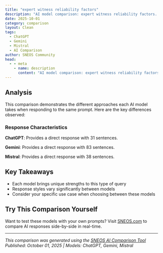 ```yaml
---
title: "expert witness reliability factors"
description: "AI model comparison: expert witness reliability factors..."
date: 2025-10-01
category: comparison
layout: Clean
tags:
  - ChatGPT
  - Gemini
  - Mistral
  - AI Comparison
author: SNEOS Community
head:
  - - meta
    - name: description
      content: "AI model comparison: expert witness reliability factors..."
---
```


<ChatComparison
  title="expert witness reliability factors"
  prompt="expert witness reliability factors"
  :responses='{"ChatGPT": "When evaluating the reliability of an expert witness, several key factors are considered to ensure their testimony is credible and dependable. These factors typically include:\n\n1. **Qualifications and Credentials** \n - Education, degrees, certifications, and specialized training in the relevant field. \n - Professional licenses or memberships in recognized professional organizations.\n\n2. **Experience** \n - Practical experience related to the subject matter of the case. \n - Prior work that demonstrates expertise, such as research, publications, or previous expert testimony.\n\n3. **Methodology** \n - Use of reliable, accepted, and scientifically valid methods or techniques. \n - Whether the methods have been peer-reviewed or widely accepted in the field. \n - Transparency of the procedures and ability to replicate results.\n\n4. **Relevance** \n - The expert\u2019s knowledge must be directly relevant to the issues in the case. \n - The testimony should assist the trier of fact in understanding evidence or determining a fact in issue.\n\n5. **Objectivity and Impartiality** \n - Ability to provide unbiased opinions without undue influence by the retaining party. \n - Disclosure of any potential conflicts of interest.\n\n6. **Consistency** \n - Consistency of the expert\u2019s testimony with established facts or other expert opinions. \n - Whether the expert\u2019s conclusions are logically derived from the data presented.\n\n7. **Communication Skills** \n - Ability to clearly and effectively communicate complex concepts to a lay audience, such as a judge or jury.\n\n8. **Prior Testimony History** \n - Track record in previous cases, including whether the expert\u2019s testimony has been accepted or rejected by courts. \n - Whether the expert has been discredited or questioned in prior proceedings.\n\n9. **Adherence to Ethical Standards** \n - Commitment to professional ethics and standards of conduct.\n\nLegal standards such as the **Daubert** standard (in U.S. federal courts) highlight these factors specifically when judging the admissibility of expert testimony.\n\n**Summary:** Expert witness reliability is evaluated based on qualifications, experience, valid methodology, relevance, objectivity, consistency, communication skills, history in prior cases, and adherence to ethical standards.", "Gemini": "When evaluating the reliability of an expert witness, several factors are considered. These factors help determine whether the expert\u0027s testimony is credible, scientifically sound, and likely to assist the judge or jury in understanding complex issues. Here\u0027s a breakdown of the key factors:\n\n**1. Qualifications and Credentials:**\n\n* **Education and Training:** What degrees, certifications, and specific training does the expert possess in their field? Are these relevant to the subject matter of their testimony? A higher level of relevant education generally indicates greater reliability.\n* **Experience:** How much practical experience does the expert have in the specific area of expertise? Has the expert applied their knowledge in real-world situations? The more relevant experience, the better.\n* **Licensing and Board Certifications:** Is the expert licensed or board-certified in their field? This demonstrates that they have met certain standards of competence.\n* **Professional Affiliations:** Membership in relevant professional organizations can indicate a commitment to the field and adherence to professional standards. Note if the organizations are reputable and have rigorous membership requirements.\n* **Publications and Presentations:** Has the expert published articles in peer-reviewed journals or presented at professional conferences? This indicates that their work has been vetted by other experts in the field. The quality and impact of the publications are important.\n* **Awards and Recognition:** Has the expert received any awards or recognition for their work in their field?\n* **Teaching Positions:** Teaching experience can demonstrate a deep understanding of the subject matter and the ability to communicate complex information effectively.\n\n**2. Methodology and Scientific Basis:** (Especially important in scientific and technical fields)\n\n* **Daubert Standard (US Federal Courts and many state courts):** This standard, established in the *Daubert v. Merrell Dow Pharmaceuticals* case, requires the court to assess:\n * **Testability (Falsifiability):** Can the expert\u0027s theory or technique be tested or has it been tested? Has it been subjected to empirical testing?\n * **Peer Review and Publication:** Has the theory or technique been subjected to peer review and publication? This allows for scrutiny by other experts in the field.\n * **Known or Potential Rate of Error:** What is the known or potential rate of error of the technique, and are there standards controlling the technique\u0027s operation? (This is more applicable to specific tests or procedures).\n * **General Acceptance:** Is the theory or technique generally accepted within the relevant scientific community? While not a strict requirement, general acceptance is a strong indicator of reliability.\n* **Reliability and Validity:** Does the expert\u0027s methodology consistently produce accurate and reliable results? Is the methodology valid, meaning does it measure what it\u0027s supposed to measure?\n* **Data and Evidence:** Is the expert\u0027s opinion based on sufficient facts and data? Is the data reliable and accurate? Is the data relevant to the case?\n* **Differential Diagnosis (Medical Cases):** In medical cases, if the expert is offering a differential diagnosis, has the expert properly considered and ruled out other possible causes?\n* **Use of Accepted Standards and Practices:** Does the expert\u0027s methodology align with accepted standards and practices in their field?\n* **Independence and Objectivity:** Was the research conducted independently of litigation or any potential bias.\n\n**3. Relevance and Fit:**\n\n* **Relevance to the Facts:** Does the expert\u0027s testimony relate to the specific facts of the case? Is it relevant to the issues being decided by the court?\n* **Fit (Helpfulness):** Will the expert\u0027s testimony assist the trier of fact (judge or jury) in understanding the evidence or determining a fact in issue? The testimony must go beyond common knowledge.\n\n**4. Bias and Objectivity:**\n\n* **Financial Interest:** Does the expert have a financial interest in the outcome of the case? This includes the amount of fees being paid for their services.\n* **Prior Relationship with a Party:** Does the expert have a prior relationship with one of the parties in the case (e.g., as an employee, consultant, or close friend)?\n* **History of Testimony:** Has the expert frequently testified for one side in similar types of cases? A pattern of consistently testifying for one side might raise concerns about bias.\n* **Advocacy vs. Objectivity:** Is the expert acting as an objective scientist or expert, or are they primarily acting as an advocate for one side? Experts are supposed to be impartial and provide their honest opinion based on the evidence.\n* **Transparency:** Is the expert transparent about their methodology, data, and any potential biases?\n\n**5. Clarity and Communication:**\n\n* **Ability to Explain Complex Issues:** Can the expert explain complex scientific or technical concepts in a clear and understandable manner to a judge or jury?\n* **Use of Visual Aids:** Does the expert use visual aids (e.g., diagrams, charts, models) to help illustrate their testimony? These can be helpful but must be accurate and not misleading.\n* **Clarity of Opinion:** Is the expert\u0027s opinion clearly stated and well-supported? Is it expressed to a reasonable degree of certainty (e.g., \u0022reasonable medical certainty\u0022 in medical cases)?\n\n**6. Consistency and Corroboration:**\n\n* **Internal Consistency:** Is the expert\u0027s testimony internally consistent? Do their conclusions logically follow from their premises?\n* **Consistency with Other Evidence:** Is the expert\u0027s testimony consistent with other evidence in the case? Conflicting evidence can undermine an expert\u0027s credibility.\n* **Corroboration by Other Experts:** Do other experts in the same field support the expert\u0027s opinion? While not required, corroboration strengthens the reliability of the testimony.\n\n**7. Demeanor and Credibility on the Stand:**\n\n* **Professionalism:** Does the expert conduct themself in a professional and respectful manner on the witness stand?\n* **Responsiveness:** Does the expert answer questions directly and honestly, or are they evasive or argumentative?\n* **Confidence (without arrogance):** Does the expert appear confident in their knowledge and opinions without being arrogant or dismissive of opposing views?\n* **Ability to Withstand Cross-Examination:** How well does the expert handle cross-examination by opposing counsel? Can they defend their opinions and methodology under scrutiny?\n\n**Legal Context is Crucial:**\n\nIt\u0027s critical to remember that the admissibility and weight given to expert testimony are ultimately determined by the judge. The specific rules and standards governing expert testimony can vary depending on the jurisdiction (e.g., federal courts, state courts) and the type of case. Lawyers will often file *Daubert* motions (or similar motions under state rules) to challenge the admissibility of expert testimony.\n\nIn summary, assessing expert witness reliability is a multi-faceted process that involves examining the expert\u0027s qualifications, methodology, potential biases, and ability to communicate effectively. The goal is to ensure that the expert\u0027s testimony is scientifically sound, relevant, and helpful to the decision-maker.\n", "Mistral": "When evaluating the reliability of an expert witness, several factors are typically considered. These factors help ensure that the expert\u0027s testimony is credible, relevant, and based on sound methodology. Here are some key reliability factors:\n\n1. **Qualifications and Experience**:\n - **Education and Training**: The expert\u0027s academic background and specialized training.\n - **Professional Experience**: Relevant work experience in the field.\n - **Certifications and Licenses**: Professional certifications or licenses that validate the expert\u0027s competence.\n\n2. **Relevance of Expertise**:\n - **Field of Expertise**: The expert\u0027s area of specialization should be directly relevant to the issues in the case.\n - **Specific Knowledge**: The expert should have specific knowledge and experience related to the particular questions at hand.\n\n3. **Methodology**:\n - **Scientific Validity**: The methods and techniques used by the expert should be scientifically valid and generally accepted within the relevant field.\n - **Reliability**: The methods should be reliable and consistently produce the same results when applied under the same conditions.\n - **Peer Review**: The expert\u0027s methods and conclusions should be subject to peer review and scrutiny.\n\n4. **Objectivity and Bias**:\n - **Independence**: The expert should be independent and not have a conflict of interest.\n - **Bias**: The expert should be free from bias and should not have a personal stake in the outcome of the case.\n\n5. **Consistency**:\n - **Consistent Testimony**: The expert\u0027s testimony should be consistent with previous statements and opinions.\n - **Consistent Methodology**: The expert should use consistent methodologies across different cases and contexts.\n\n6. **Publications and Research**:\n - **Published Work**: The expert\u0027s published articles, books, or research papers can provide evidence of their expertise and credibility.\n - **Contributions to the Field**: The expert\u0027s contributions to the field, such as developing new techniques or theories, can enhance their credibility.\n\n7. **Professional Reputation**:\n - **Reputation in the Field**: The expert\u0027s standing and reputation among peers in their field.\n - **Professional Affiliations**: Membership in professional organizations and participation in conferences or workshops.\n\n8. **Past Performance**:\n - **Previous Testimony**: The expert\u0027s performance in previous cases, including the acceptance or rejection of their testimony by courts.\n - **Feedback from Peers**: Feedback from other professionals in the field regarding the expert\u0027s competence and reliability.\n\n9. **Communication Skills**:\n - **Clarity and Understanding**: The expert\u0027s ability to clearly and effectively communicate complex information to a lay audience.\n - **Credibility in Court**: The expert\u0027s demeanor and credibility when testifying in court.\n\n10. **Ethical Considerations**:\n - **Adherence to Ethical Standards**: The expert\u0027s adherence to ethical standards and guidelines within their profession.\n - **Honesty and Integrity**: The expert\u0027s honesty and integrity in presenting their findings and opinions.\n\nThese factors are often considered by courts and legal professionals when determining the admissibility and weight of expert testimony. The Daubert standard, used in U.S. federal courts, specifically focuses on the reliability and relevance of expert testimony, emphasizing the importance of scientific validity and methodological rigor."}' 
  published-date="22:32"
/>

## Analysis

This comparison demonstrates the different approaches each AI model takes when responding to the same prompt. Here are the key differences observed:

### Response Characteristics

**ChatGPT**: Provides a direct response with 31 sentences. 

**Gemini**: Provides a direct response with 83 sentences. 

**Mistral**: Provides a direct response with 38 sentences. 

## Key Takeaways

- Each model brings unique strengths to this type of query
- Response styles vary significantly between models
- Consider your specific use case when choosing between these models

## Try This Comparison Yourself

Want to test these models with your own prompts? Visit [SNEOS.com](https://sneos.com) to compare AI responses side-by-side in real-time.

---

*This comparison was generated using the [SNEOS AI Comparison Tool](https://sneos.com)*
*Published: October 01, 2025 | Models: ChatGPT, Gemini, Mistral*
